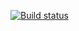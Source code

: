 [![Build status](https://ci.appveyor.com/api/projects/status/9vjbcxd0gge43i1q?svg=true)](https://ci.appveyor.com/project/Kmuff/bdd1)
